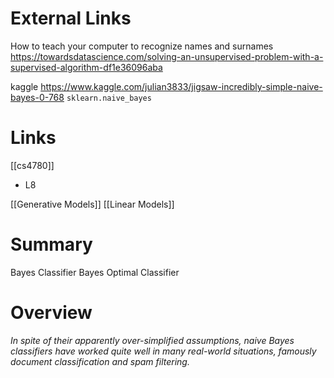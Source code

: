 
# External Links

How to teach your computer to recognize names and surnames
https://towardsdatascience.com/solving-an-unsupervised-problem-with-a-supervised-algorithm-df1e36096aba

kaggle
https://www.kaggle.com/julian3833/jigsaw-incredibly-simple-naive-bayes-0-768
`sklearn.naive_bayes`

# Links

[[cs4780]]
- L8

[[Generative Models]]
[[Linear Models]]

# Summary

Bayes Classifier
Bayes Optimal Classifier


# Overview

*In spite of their apparently over-simplified assumptions, naive Bayes classifiers have worked quite well in many real-world situations, famously document classification and spam filtering.*
